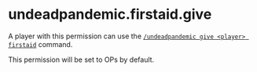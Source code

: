 # undeadpandemic.firstaid.give

A player with this permission can use the [`/undeadpandemic give <player> firstaid`](../../commands/undeadpandemic/give/firstaid.md) command.

This permission will be set to OPs by default.
